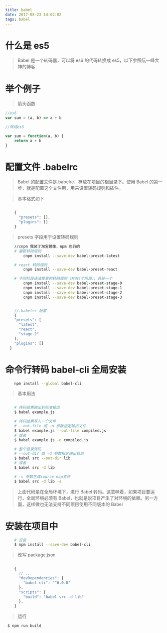 ```yaml
---
title: babel
date: 2017-08-23 14:02:02
tags: babel
---
```


# 什么是 es5

> Babel 是一个转码器，可以将 es6 的代码转换成 es5，以下参照阮一峰大神的博客

 <!-- more -->   

# 举个例子

> 箭头函数

```javascript
//es6
var sum = (a, b) => a + b

//转成es5

var sum = function(a, b) {
    return a + b
}
```

# 配置文件 .babelrc

> Babel 的配置文件是.babelrc，存放在项目的根目录下。使用 Babel 的第一步，就是配置这个文件用，用来设置转码规则和插件。

> 基本格式如下

```javascript

    {
      "presets": [],
      "plugins": []
    }

```

> presets 字段用于设置转码规则

```bash
    //cnpm 我装了淘宝镜像，npm 也行的
    # 最新转码规则
        cnpm install --save-dev babel-preset-latest

    # react 转码规则
        cnpm install --save-dev babel-preset-react

    # 不同阶段语法提案的转码规则（共有4个阶段），选装一个
        cnpm install --save-dev babel-preset-stage-0
        cnpm install --save-dev babel-preset-stage-1
        cnpm install --save-dev babel-preset-stage-2
        cnpm install --save-dev babel-preset-stage-3
```

```javascript

    //.babelrc 配置
    {
    "presets": [
      "latest",
      "react",
      "stage-2"
    ],
    "plugins": []
  }

```

# 命令行转码 babel-cli 全局安装

```bash
    npm install --global babel-cli
```

> 基本用法

```bash

    # 转码结果输出到标准输出
    $ babel example.js

    # 转码结果写入一个文件
    # --out-file 或 -o 参数指定输出文件
    $ babel example.js --out-file compiled.js
    # 或者
    $ babel example.js -o compiled.js

    # 整个目录转码
    # --out-dir 或 -d 参数指定输出目录
    $ babel src --out-dir lib
    # 或者
    $ babel src -d lib

    # -s 参数生成source map文件
    $ babel src -d lib -s
```

> 上面代码是在全局环境下，进行 Babel 转码。这意味着，如果项目要运行，全局环境必须有 Babel，也就是说项目产生了对环境的依赖。另一方面，这样做也无法支持不同项目使用不同版本的 Babel

# 安装在项目中

```bash
    # 安装
    $ npm install --save-dev babel-cli
```

> 改写 package.json

```javascript

    {
      // ...
      "devDependencies": {
        "babel-cli": "^6.0.0"
      },
      "scripts": {
        "build": "babel src -d lib"
      },
    }

```

> 运行

```bash
 $ npm run build

```
